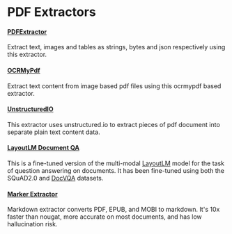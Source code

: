 # PDF Extractors

#### [PDFExtractor](https://github.com/tensorlakeai/indexify-extractors/tree/main/pdf/pdf-extractor)
Extract text, images and tables as strings, bytes and json respectively using this extractor.

#### [OCRMyPdf](https://github.com/tensorlakeai/indexify-extractors/tree/main/pdf/ocrmypdf)
Extract text content from image based pdf files using this ocrmypdf based extractor.

#### [UnstructuredIO](https://github.com/tensorlakeai/indexify-extractors/tree/main/pdf/unstructuredio)
This extractor uses unstructured.io to extract pieces of pdf document into separate plain text content data.

#### [LayoutLM Document QA](https://github.com/tensorlakeai/indexify-extractors/tree/main/pdf/layoutlm_document_qa)
This is a fine-tuned version of the multi-modal [LayoutLM](https://aka.ms/layoutlm) model for the task of question answering on documents. It has been fine-tuned using both the SQuAD2.0 and [DocVQA](https://www.docvqa.org/) datasets.

#### [Marker Extractor](https://github.com/tensorlakeai/indexify-extractors/tree/main/pdf/marker)
Markdown extractor converts PDF, EPUB, and MOBI to markdown. It's 10x faster than nougat, more accurate on most documents, and has low hallucination risk.
